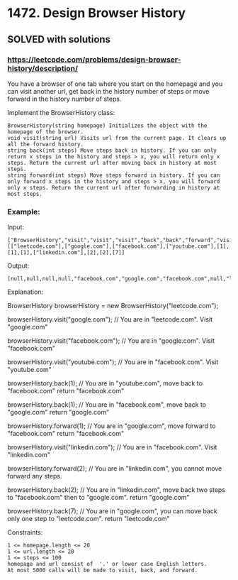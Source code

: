 # 1472. Design Browser History

## SOLVED with solutions

### https://leetcode.com/problems/design-browser-history/description/

You have a browser of one tab where you start on the homepage and you can visit another url, get back in the history number of steps or move forward in the history number of steps.

Implement the BrowserHistory class:

    BrowserHistory(string homepage) Initializes the object with the homepage of the browser.
    void visit(string url) Visits url from the current page. It clears up all the forward history.
    string back(int steps) Move steps back in history. If you can only return x steps in the history and steps > x, you will return only x steps. Return the current url after moving back in history at most steps.
    string forward(int steps) Move steps forward in history. If you can only forward x steps in the history and steps > x, you will forward only x steps. Return the current url after forwarding in history at most steps.



### Example:

Input:

    ["BrowserHistory","visit","visit","visit","back","back","forward","visit","forward","back","back"]
    [["leetcode.com"],["google.com"],["facebook.com"],["youtube.com"],[1],[1],[1],["linkedin.com"],[2],[2],[7]]

Output:
    
    [null,null,null,null,"facebook.com","google.com","facebook.com",null,"linkedin.com","google.com","leetcode.com"]

Explanation:

BrowserHistory browserHistory = new BrowserHistory("leetcode.com");

browserHistory.visit("google.com");       // You are in "leetcode.com". Visit "google.com"

browserHistory.visit("facebook.com");     // You are in "google.com". Visit "facebook.com"

browserHistory.visit("youtube.com");      // You are in "facebook.com". Visit "youtube.com"

browserHistory.back(1);                   // You are in "youtube.com", move back to "facebook.com" return "facebook.com"

browserHistory.back(1);                   // You are in "facebook.com", move back to "google.com" return "google.com"

browserHistory.forward(1);                // You are in "google.com", move forward to "facebook.com" return "facebook.com"

browserHistory.visit("linkedin.com");     // You are in "facebook.com". Visit "linkedin.com"

browserHistory.forward(2);                // You are in "linkedin.com", you cannot move forward any steps.

browserHistory.back(2);                   // You are in "linkedin.com", move back two steps to "facebook.com" then to "google.com". return "google.com"

browserHistory.back(7);                   // You are in "google.com", you can move back only one step to "leetcode.com". return "leetcode.com"



Constraints:

    1 <= homepage.length <= 20
    1 <= url.length <= 20
    1 <= steps <= 100
    homepage and url consist of  '.' or lower case English letters.
    At most 5000 calls will be made to visit, back, and forward.

